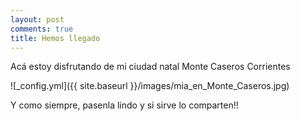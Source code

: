 ```yaml
---
layout: post
comments: true
title: Hemos llegado 
---
```


Acá estoy disfrutando de mi ciudad natal Monte Caseros Corrientes  


![_config.yml]({{ site.baseurl }}/images/mia_en_Monte_Caseros.jpg)

Y como siempre, pasenla lindo y si sirve lo comparten!!

